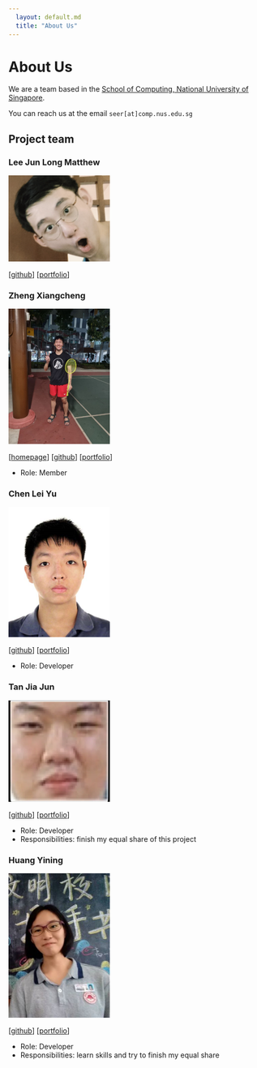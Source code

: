 ```yaml
---
  layout: default.md
  title: "About Us"
---
```


# About Us

We are a team based in the [School of Computing, National University of Singapore](http://www.comp.nus.edu.sg).

You can reach us at the email `seer[at]comp.nus.edu.sg`

## Project team


### Lee Jun Long Matthew
<img src="images/flyingsalsa.png" width="200px">

[[github](https://github.com/flyingsalsa)]
[[portfolio](team/flyingsalsa.md)]

### Zheng Xiangcheng

<img src="images/xczheng0105.png" width="200px">

[[homepage](http://www.comp.nus.edu.sg/~damithch)]
[[github](https://github.com/xczheng0105)]
[[portfolio](team/johndoe.md)]


* Role: Member

### Chen Lei Yu

<img src="images/chenleiyu.png" width="200px">

[[github](http://github.com/ChenLeiyu)] [[portfolio](team/johndoe.md)]

* Role: Developer

### Tan Jia Jun

<img src="images/jjtan2002.png" width="200px">

[[github](http://github.com/JJtan2002)]
[[portfolio](team/JJtan2002.md)]

* Role: Developer
* Responsibilities: finish my equal share of this project

### Huang Yining

<img src="images/kitty-001.png" width="200px">

[[github](https://github.com/Kitty-001)]
[[portfolio](team/kitty-001.md)]

* Role: Developer
* Responsibilities: learn skills and try to finish my equal share
